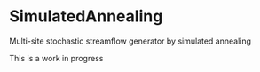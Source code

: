 # SimulatedAnnealing
Multi-site stochastic streamflow generator by simulated annealing

This is a work in progress
